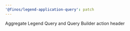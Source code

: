 ```yaml
---
'@finos/legend-application-query': patch
---
```


Aggregate Legend Query and Query Builder action header

